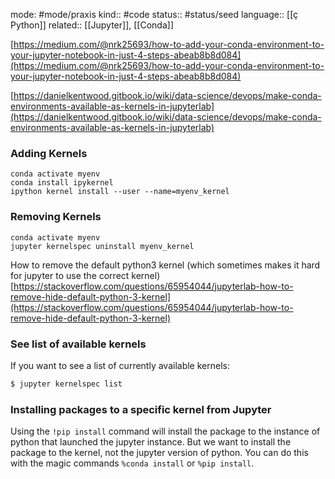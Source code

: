 mode: #mode/praxis 
kind:: #code
status:: #status/seed
language:: [[ç Python]]
related:: [[Jupyter]], [[Conda]]

[https://medium.com/@nrk25693/how-to-add-your-conda-environment-to-your-jupyter-notebook-in-just-4-steps-abeab8b8d084](https://medium.com/@nrk25693/how-to-add-your-conda-environment-to-your-jupyter-notebook-in-just-4-steps-abeab8b8d084)

[https://danielkentwood.gitbook.io/wiki/data-science/devops/make-conda-environments-available-as-kernels-in-jupyterlab](https://danielkentwood.gitbook.io/wiki/data-science/devops/make-conda-environments-available-as-kernels-in-jupyterlab)

### Adding Kernels
	conda activate myenv
	conda install ipykernel
	ipython kernel install --user --name=myenv_kernel

### Removing Kernels
	conda activate myenv
	jupyter kernelspec uninstall myenv_kernel

How to remove the default python3 kernel (which sometimes makes it hard for jupyter to use the correct kernel)
[https://stackoverflow.com/questions/65954044/jupyterlab-how-to-remove-hide-default-python-3-kernel](https://stackoverflow.com/questions/65954044/jupyterlab-how-to-remove-hide-default-python-3-kernel)

### See list of available kernels
If you want to see a list of currently available kernels:

```bash
$ jupyter kernelspec list
```

### Installing packages to a specific kernel from Jupyter
Using the `!pip install` command will install the package to the instance of python that launched the jupyter instance. But we want to install the package to the kernel, not the jupyter version of python. You can do this with the magic commands `%conda install` or `%pip install`.




